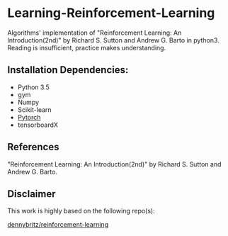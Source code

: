 # Learning-Reinforcement-Learning

Algorithms' implementation of "Reinforcement Learning: An Introduction(2nd)" by Richard S. Sutton and Andrew G. Barto in python3.
<br>Reading is insufficient, practice makes understanding. 


## Installation Dependencies:
* Python 3.5
* gym
* Numpy
* Scikit-learn
* [Pytorch](https://pytorch.org/)
* tensorboardX

## References
"Reinforcement Learning: An Introduction(2nd)" by Richard S. Sutton and Andrew G. Barto.

## Disclaimer
This work is highly based on the following repo(s):

[dennybritz/reinforcement-learning](https://github.com/dennybritz/reinforcement-learning)

